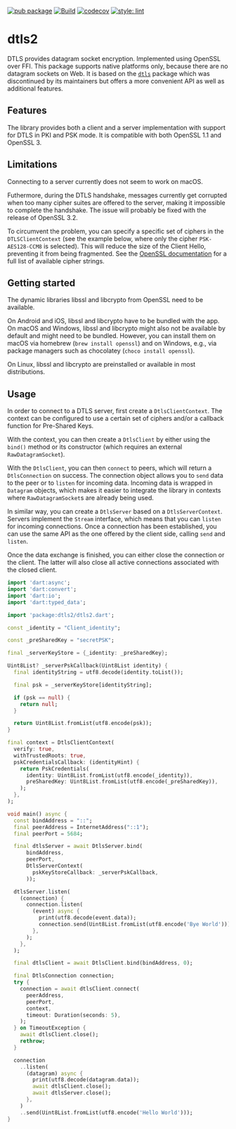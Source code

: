 [![pub package](https://img.shields.io/pub/v/dtls2.svg)](https://pub.dev/packages/dtls2)
[![Build](https://github.com/JKRhb/dtls2/actions/workflows/ci.yml/badge.svg)](https://github.com/JKRhb/dtls2/actions/workflows/ci.yml)
[![codecov](https://codecov.io/gh/JKRhb/dtls2/branch/main/graph/badge.svg?token=76OBNOVL60)](https://codecov.io/gh/JKRhb/dtls2)
[![style: lint](https://img.shields.io/badge/style-lint-4BC0F5.svg)](https://pub.dev/packages/lint)

# dtls2

DTLS provides datagram socket encryption. Implemented using OpenSSL over FFI.
This package supports native platforms only, because there are no datagram sockets on Web.
It is based on the [`dtls`](https://pub.dev/packages/dtls) package which was
discontinued by its maintainers but offers a more convenient API as well as
additional features.

## Features

The library provides both a client and a server implementation with support
for DTLS in PKI and PSK mode.
It is compatible with both OpenSSL 1.1 and OpenSSL 3.

## Limitations

Connecting to a server currently does not seem to work on macOS.

Futhermore, during the DTLS handshake, messages currently get corrupted when too
many cipher suites are offered to the server, making it impossible to complete
the handshake.
The issue will probably be fixed with the release of OpenSSL 3.2.

To circumvent the problem, you can specify a specific set of ciphers in the
`DTLSClientContext` (see the example below, where only the cipher
`PSK-AES128-CCM8` is selected).
This will reduce the size of the Client Hello, preventing it from being fragmented.
See the [OpenSSL documentation](https://www.openssl.org/docs/man1.1.1/man1/ciphers.html#CIPHER-STRINGS)
for a full list of available cipher strings.

## Getting started

The dynamic libraries libssl and libcrypto from OpenSSL need to be available.

On Android and iOS, libssl and libcrypto have to be bundled with the app.
On macOS and Windows, libssl and libcrypto might also not be available
by default and might need to be bundled.
However, you can install them on macOS via homebrew (`brew install openssl`)
and on Windows, e.g., via package managers such as chocolatey
(`choco install openssl`).

On Linux, libssl and libcrypto are preinstalled or available in most distributions.

## Usage

In order to connect to a DTLS server, first create a `DtlsClientContext`.
The context can be configured to use a certain set of ciphers and/or a callback
function for Pre-Shared Keys.

With the context, you can then create a `DtlsClient` by either using the
`bind()` method or its constructor (which requires an external
`RawDatagramSocket`).

With the `DtlsClient`, you can then `connect` to peers, which will return a
`DtlsConnection` on success.
The connection object allows you to `send` data to the peer or to `listen` for
incoming data.
Incoming data is wrapped in `Datagram` objects, which makes it easier to
integrate the library in contexts where `RawDatagramSocket`s are already being
used.

In similar way, you can create a `DtlsServer` based on a `DtlsServerContext`.
Servers implement the `Stream` interface, which means that you can `listen`
for incoming connections.
Once a connection has been established, you can use the same API as the one
offered by the client side, calling `send` and `listen`.

Once the data exchange is finished, you can either close the connection or the
client.
The latter will also close all active connections associated with the closed
client.

```dart
import 'dart:async';
import 'dart:convert';
import 'dart:io';
import 'dart:typed_data';

import 'package:dtls2/dtls2.dart';

const _identity = "Client_identity";

const _preSharedKey = "secretPSK";

final _serverKeyStore = {_identity: _preSharedKey};

Uint8List? _serverPskCallback(Uint8List identity) {
  final identityString = utf8.decode(identity.toList());

  final psk = _serverKeyStore[identityString];

  if (psk == null) {
    return null;
  }

  return Uint8List.fromList(utf8.encode(psk));
}

final context = DtlsClientContext(
  verify: true,
  withTrustedRoots: true,
  pskCredentialsCallback: (identityHint) {
    return PskCredentials(
      identity: Uint8List.fromList(utf8.encode(_identity)),
      preSharedKey: Uint8List.fromList(utf8.encode(_preSharedKey)),
    );
  },
);

void main() async {
  const bindAddress = "::";
  final peerAddress = InternetAddress("::1");
  final peerPort = 5684;

  final dtlsServer = await DtlsServer.bind(
      bindAddress,
      peerPort,
      DtlsServerContext(
        pskKeyStoreCallback: _serverPskCallback,
      ));

  dtlsServer.listen(
    (connection) {
      connection.listen(
        (event) async {
          print(utf8.decode(event.data));
          connection.send(Uint8List.fromList(utf8.encode('Bye World')));
        },
      );
    },
  );

  final dtlsClient = await DtlsClient.bind(bindAddress, 0);

  final DtlsConnection connection;
  try {
    connection = await dtlsClient.connect(
      peerAddress,
      peerPort,
      context,
      timeout: Duration(seconds: 5),
    );
  } on TimeoutException {
    await dtlsClient.close();
    rethrow;
  }

  connection
    ..listen(
      (datagram) async {
        print(utf8.decode(datagram.data));
        await dtlsClient.close();
        await dtlsServer.close();
      },
    )
    ..send(Uint8List.fromList(utf8.encode('Hello World')));
}
```
